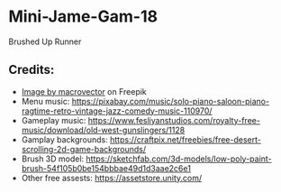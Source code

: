 # Mini-Jame-Gam-18
Brushed Up Runner

## Credits:

- <a href="https://www.freepik.com/free-vector/wild-west-cartoon-composition-with-outdoor-scenery-cacti-trees-wooden-gate-with-signboard-skull-vector-illustration_37420362.htm#query=wild%20west&position=6&from_view=keyword&track=ais">Image by macrovector</a> on Freepik
- Menu music: https://pixabay.com/music/solo-piano-saloon-piano-ragtime-retro-vintage-jazz-comedy-music-110970/
- Gameplay music: https://www.fesliyanstudios.com/royalty-free-music/download/old-west-gunslingers/1128
- Gamplay backgrounds: https://craftpix.net/freebies/free-desert-scrolling-2d-game-backgrounds/
- Brush 3D model: https://sketchfab.com/3d-models/low-poly-paint-brush-54f105b0be154bbbae49d1d3aae2c6e1
- Other free assests: https://assetstore.unity.com/
